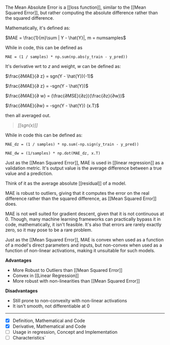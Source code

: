 The Mean Absolute Error is a [[loss function]], similar to the [[Mean Squared Error]], but rather computing the absolute difference rather than the squared difference.

Mathematically, it's defined as:

$MAE = \frac{1}{m}\sum | Y - \hat{Y}|, m = numsamples$

While in code, this can be defined as

```
MAE = (1 / samples) * np.sum(np.abs(y_train - y_pred))
```

It's derivative wrt to $z$ and weight, $w$ can be defined as:

$\frac{∂MAE}{∂ z} = sgn(Y - \hat{Y})(-1)$

$\frac{∂MAE}{∂ z} = -sgn(Y - \hat{Y})$

$\frac{∂MAE}{∂ w} = (\frac{∂MSE}{∂z})(\frac{∂z}{∂w})$

$\frac{∂MAE}{∂w} = -sgn(Y - \hat{Y}) (x.T)$

then all averaged out.

>*[[sgn(x)]]*

While in code this can be defined as:

```
MAE_dz = (1 / samples) * np.sum(-np.sign(y_train - y_pred))

MAE_dw = (1/samples) * np.dot(MAE_dz, x.T)
```

Just as the [[Mean Squared Error]], MAE is used in [[linear regression]] as a validation metric. It's output value is the average difference between a true value and a prediction.

Think of it as the average absolute [[residual]] of a model.

MAE is robust to outliers, giving that it computes the error on the real difference rather than the squared difference, as [[Mean Squared Error]] does.

MAE is not well suited for gradient descent, given that it is not continuous at 0. Though, many machine learning frameworks can practically bypass it in code, mathematically, it isn't feasible. It's also that errors are rarely exactly zero, so it may pose to be a rare problem.

Just as the [[Mean Squared Error]], MAE is convex when used as a function of a model's direct parameters and inputs, but non-convex when used as a function of non-linear activations, making it unsuitable for such models.



**Advantages**
- More Robust to Outliers than [[Mean Squared Error]]
- Convex in [[Linear Regression]]
- More robust with non-linearities than [[Mean Squared Error]]

**Disadvantages**
- Still prone to non-convexity with non-linear activations
- It isn't smooth, not differentiable at 0



---
- [x] Definition, Mathematical and Code
- [x] Derivative, Mathematical and Code
- [ ] Usage in regression, Concept and Implementation
- [ ] Characteristics`